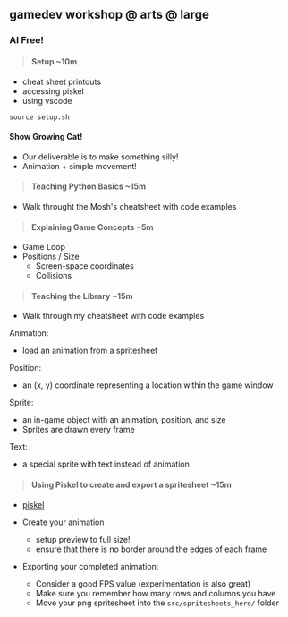 ## gamedev workshop @ arts @ large
### AI Free!

>#### Setup ~10m
* cheat sheet printouts
* accessing piskel
* using vscode
```
source setup.sh
```

#### Show Growing Cat!
* Our deliverable is to make something silly!
* Animation + simple movement!

>#### Teaching Python Basics ~15m
* Walk throught the Mosh's cheatsheet with code examples

>#### Explaining Game Concepts ~5m
* Game Loop
* Positions / Size
    * Screen-space coordinates
    * Collisions

>#### Teaching the Library ~15m
* Walk through my cheatsheet with code examples

Animation:
* load an animation from a spritesheet

Position:
* an (x, y) coordinate representing a location within the game window

Sprite:
* an in-game object with an animation, position, and size
* Sprites are drawn every frame

Text:
* a special sprite with text instead of animation

>#### Using Piskel to create and export a spritesheet ~15m
* [piskel](https://www.piskelapp.com/p/create/sprite/)
* Create your animation
    * setup preview to full size!
    * ensure that there is no border around the edges of each frame

* Exporting your completed animation:
    * Consider a good FPS value (experimentation is also great)
    * Make sure you remember how many rows and columns you have
    * Move your png spritesheet into the `src/spritesheets_here/` folder


